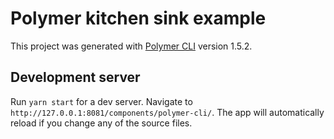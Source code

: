 # Polymer kitchen sink example

This project was generated with [Polymer CLI](https://github.com/Polymer/polymer-cli) version 1.5.2.

## Development server

Run `yarn start` for a dev server. Navigate to `http://127.0.0.1:8081/components/polymer-cli/`.
The app will automatically reload if you change any of the source files.
